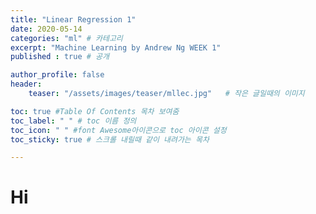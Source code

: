```yaml
---
title: "Linear Regression 1"
date: 2020-05-14
categories: "ml" # 카테고리
excerpt: "Machine Learning by Andrew Ng WEEK 1"
published : true # 공개

author_profile: false
header:
    teaser: "/assets/images/teaser/mllec.jpg"   # 작은 글일때의 이미지

toc: true #Table Of Contents 목차 보여줌
toc_label: " " # toc 이름 정의
toc_icon: " " #font Awesome아이콘으로 toc 아이콘 설정
toc_sticky: true # 스크롤 내릴때 같이 내려가는 목차

---
```


<!--
<img src="/assets/images/post/@@@">
<span class="srclink">@@@</span>
-->

# Hi
